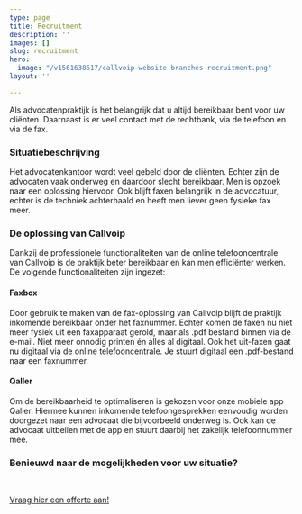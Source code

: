 ```yaml
---
type: page
title: Recruitment
description: ''
images: []
slug: recruitment
hero:
  image: "/v1561638617/callvoip-website-branches-recruitment.png"
layout: ''

---
```


Als advocatenpraktijk is het belangrijk dat u altijd bereikbaar bent voor uw cliënten. Daarnaast is er veel contact met de rechtbank, via de telefoon en via de fax.

### Situatiebeschrijving

Het advocatenkantoor wordt veel gebeld door de cliënten. Echter zijn de advocaten vaak onderweg en daardoor slecht bereikbaar. Men is opzoek naar een oplossing hiervoor. Ook blijft faxen belangrijk in de advocatuur, echter is de techniek achterhaald en heeft men liever geen fysieke fax meer.

### De oplossing van Callvoip

Dankzij de professionele functionaliteiten van de online telefooncentrale van Callvoip is de praktijk beter bereikbaar en kan men efficiënter werken. De volgende functionaliteiten zijn ingezet:

#### Faxbox

Door gebruik te maken van de fax-oplossing van Callvoip blijft de praktijk inkomende bereikbaar onder het faxnummer. Echter komen de faxen nu niet meer fysiek uit een faxapparaat gerold, maar als .pdf bestand binnen via de e-mail. Niet meer onnodig printen én alles al digitaal. Ook het uit-faxen gaat nu digitaal via de online telefooncentrale. Je stuurt digitaal een .pdf-bestand naar een faxnummer.

#### Qaller

Om de bereikbaarheid te optimaliseren is gekozen voor onze mobiele app Qaller. Hiermee kunnen inkomende telefoongesprekken eenvoudig worden doorgezet naar een advocaat die bijvoorbeeld onderweg is. Ook kan de advocaat uitbellen met de app en stuurt daarbij het zakelijk telefoonnummer mee.

### Benieuwd naar de mogelijkheden voor uw situatie?

<br>

<a href="/offerte/" class="button">Vraag hier een offerte aan!</a>